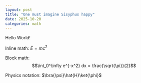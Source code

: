 ```yaml
---
layout: post
title: "One must imagine Sisyphus happy"
date: 2025-10-20
categories: math
---
```


Hello World! 

Inline math: $E = mc^2$

Block math:
$$\int_0^\infty e^{-x^2} dx = \frac{\sqrt{\pi}}{2}$$

Physics notation: $\bra{\psi}\hat{H}\ket{\phi}$
